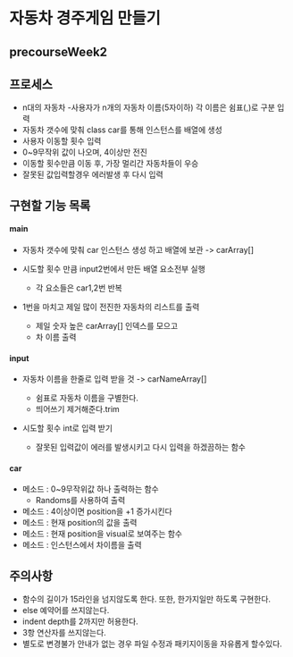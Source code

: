 # 자동차 경주게임 만들기 
## precourseWeek2


## 프로세스
 - n대의 자동차 -사용자가  n개의 자동차 이름(5자이하) 각 이름은 쉼표(,)로 구분 입력
 - 자동차 갯수에 맞춰  class car를 통해 인스턴스를 배열에 생성
 - 사용자 이동할 횟수 입력 
 - 0~9무작위 값이 나오며, 4이상만 전진
 - 이동할 횟수만큼 이동 후, 가장 멀리간 자동차들이 우승 
 - 잘못된 값입력할경우 에러발생 후 다시 입력
 
## 구현할 기능 목록
#### main 
 - 자동차 갯수에 맞춰 car 인스턴스 생성 하고 배열에 보관 -> carArray[]

 - 시도할 횟수 만큼 input2번에서 만든 배열 요소전부 실행
     - 각 요소들은 car1,2번  반복

 - 1번을  마치고 제일 많이 전진한 자동차의 리스트를 출력 
     - 제일 숫자 높은 carArray[] 인덱스를 모으고
     - 차 이름 출력

#### input
 - 자동차 이름을 한줄로 입력 받을 것 -> carNameArray[]
     - 쉼표로 자동차 이름을 구별한다.
     - 띄어쓰기 제거해준다.trim
  
 - 시도할 횟수 int로 입력 받기
     - 잘못된 입력값이 에러를 발생시키고 다시 입력을 하겠끔하는 함수
  
#### car
 - 메소드 : 0~9무작위값 하나 출력하는 함수
     - Randoms를 사용하여 출력
 - 메소드 : 4이상이면 position을 +1 증가시킨다
 - 메소드 : 현재 position의 값을 출력
 - 메소드 : 현재 position을 visual로 보여주는 함수
 - 메소드 : 인스턴스에서 차이름을 출력
 
 
## 주의사항
 - 함수의 길이가 15라인을 넘지않도록 한다. 또한, 한가지일만 하도록 구현한다.
 - else 예약어를 쓰지않는다. 
 - indent depth를 2까지만 허용한다. 
 - 3항 연산자를 쓰지않는다. 
 - 별도로 변경불가 안내가 없는 경우 파일 수정과 패키지이동을 자유롭게 할수있다.
 
 
